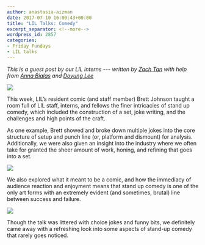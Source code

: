 ```yaml
---
author: anastasia-aizman
date: 2017-07-10 16:00:43+00:00
title: "LIL Talks: Comedy"
excerpt_separator: <!--more-->
wordpress_id: 2857
categories:
- Friday Fundays
- LIL talks
---
```


_This is a guest post by our LIL interns --- written by [Zach Tan](http://www.zachtan.co/) with help from [Anna Bialas](https://www.google.com/search?q=fat+cat&source=lnms&tbm=isch&sa=X&ved=0ahUKEwiIxJLEh__UAhULez4KHegnBpoQ_AUICigB#tbm=isch&q=fluffy+cat) and [Doyung Lee](https://doyunglee.github.io/index.html)_

![](https://lil-blog-media.s3.amazonaws.com/IMG_20170707_134412_sm-1024x768.jpg)

This week, LIL’s resident comic (and staff member) Brett Johnson taught a room full of LIL staff, interns, and fellows the finer intricacies of stand up comedy, which included the construction of a set, joke writing, and the challenges and high points of the craft.

<!--more-->

As one example, Brett showed and broke down multiple jokes into the core structure of setup and punch line (or, platform and dismount) for analysis. Additionally, we were also given an insight into the industry where we often take for granted the sheer amount of work, honing, and refining that goes into a set.

![](https://lil-blog-media.s3.amazonaws.com/IMG_20170707_143742_sm-1024x768.jpg)

We also explored what it meant to be a comic, and how the immediacy of audience reaction and enjoyment means that stand up comedy is one of the only art forms with an extremely evident (and sometimes, brutal) line between success and failure.

![](https://lil-blog-media.s3.amazonaws.com/Burst_Cover_GIF_Action_20170707141317_sm.gif)

Though the talk was littered with choice jokes and funny bits, we definitely came away with a refreshing look into some aspects of stand-up comedy that rarely goes noticed.
